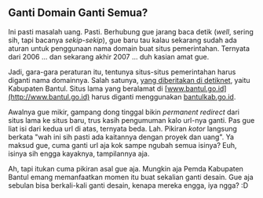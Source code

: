 ## Ganti Domain Ganti Semua?

Ini pasti masalah uang. Pasti. Berhubung gue jarang baca detik (_well_, sering sih, tapi bacanya _sekip-sekip_), gue baru tau kalau sekarang sudah ada aturan untuk penggunaan nama domain buat situs pemerintahan. Ternyata dari 2006 ... dan sekarang akhir 2007 ... duh kasian amat gue.

Jadi, gara-gara peraturan itu, tentunya situs-situs pemerintahan harus diganti nama domainnya. Salah satunya, [yang diberitakan di detiknet](http://www.detikinet.com/index.php/detik.read/tahun/2007/bulan/11/tgl/27/time/183022/idnews/858386/idkanal/399), yaitu Kabupaten Bantul. Situs lama yang beralamat di [www.bantul.go.id](http://www.bantul.go.id) harus diganti menggunakan [bantulkab.go.id](http://bantulkab.go.id).

Awalnya gue mikir, gampang dong tinggal bikin _permanent redirect_ dari situs lama ke situs baru, trus kasih pengumuman kalo url-nya ganti. Pas gue liat isi dari kedua url di atas, ternyata beda. Lah. Pikiran _kotor_ langsung berkata "wah ini sih pasti ada kaitannya dengan proyek dan uang". Ya maksud gue, cuma ganti url aja kok sampe ngubah semua isinya? Euh, isinya sih engga kayaknya, tampilannya aja.

Ah, tapi itukan cuma pikiran asal gue aja. Mungkin aja Pemda Kabupaten Bantul emang memanfaatkan momen itu buat sekalian ganti desain. Gue aja sebulan bisa berkali-kali ganti desain, kenapa mereka engga, iya ngga? :D

<!-- {"time": "2007-11-27 08:55:14", "title": "Ganti Domain Ganti Semua?"} -->

